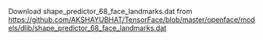 Download shape_predictor_68_face_landmarks.dat
from 
https://github.com/AKSHAYUBHAT/TensorFace/blob/master/openface/models/dlib/shape_predictor_68_face_landmarks.dat